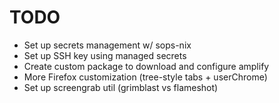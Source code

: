 # TODO

- Set up secrets management w/ sops-nix
- Set up SSH key using managed secrets
- Create custom package to download and configure amplify
- More Firefox customization (tree-style tabs + userChrome)
- Set up screengrab util (grimblast vs flameshot)
